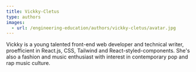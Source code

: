 ```yaml
---
title: Vickky-Cletus
type: authors
images:
  - url: /engineering-education/authors/vickky-cletus/avatar.jpg 
---
```

Vickky is a young talented front-end web developer and technical writer, proefficient in React.js, CSS, Tailwind and React-styled-components. She's also a fashion and music enthusiast with interest in contemporary pop and rap music culture.
